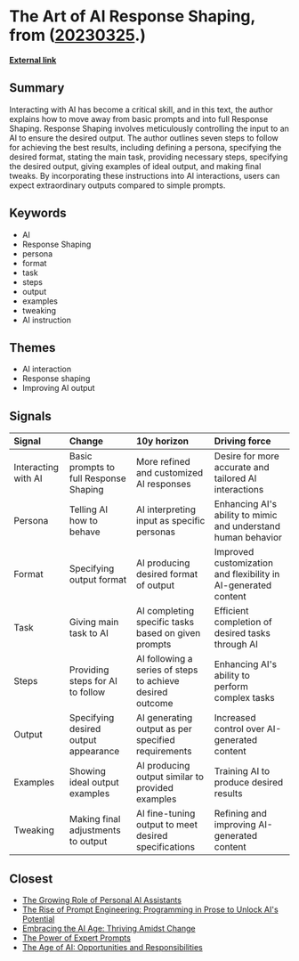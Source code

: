# __The Art of AI Response Shaping__, from ([20230325](https://kghosh.substack.com/p/20230325).)

__[External link](https://danielmiessler.com/blog/response-shaping-how-to-move-from-ai-prompts-to-ai-whispering/?mc_cid=ced72d1077&mc_eid=794406189d)__



## Summary

Interacting with AI has become a critical skill, and in this text, the author explains how to move away from basic prompts and into full Response Shaping. Response Shaping involves meticulously controlling the input to an AI to ensure the desired output. The author outlines seven steps to follow for achieving the best results, including defining a persona, specifying the desired format, stating the main task, providing necessary steps, specifying the desired output, giving examples of ideal output, and making final tweaks. By incorporating these instructions into AI interactions, users can expect extraordinary outputs compared to simple prompts.

## Keywords

* AI
* Response Shaping
* persona
* format
* task
* steps
* output
* examples
* tweaking
* AI instruction

## Themes

* AI interaction
* Response shaping
* Improving AI output

## Signals

| Signal              | Change                                 | 10y horizon                                               | Driving force                                                  |
|:--------------------|:---------------------------------------|:----------------------------------------------------------|:---------------------------------------------------------------|
| Interacting with AI | Basic prompts to full Response Shaping | More refined and customized AI responses                  | Desire for more accurate and tailored AI interactions          |
| Persona             | Telling AI how to behave               | AI interpreting input as specific personas                | Enhancing AI's ability to mimic and understand human behavior  |
| Format              | Specifying output format               | AI producing desired format of output                     | Improved customization and flexibility in AI-generated content |
| Task                | Giving main task to AI                 | AI completing specific tasks based on given prompts       | Efficient completion of desired tasks through AI               |
| Steps               | Providing steps for AI to follow       | AI following a series of steps to achieve desired outcome | Enhancing AI's ability to perform complex tasks                |
| Output              | Specifying desired output appearance   | AI generating output as per specified requirements        | Increased control over AI-generated content                    |
| Examples            | Showing ideal output examples          | AI producing output similar to provided examples          | Training AI to produce desired results                         |
| Tweaking            | Making final adjustments to output     | AI fine-tuning output to meet desired specifications      | Refining and improving AI-generated content                    |

## Closest

* [The Growing Role of Personal AI Assistants](f6a4f1f9e66f99bd101dee7d6a800855)
* [The Rise of Prompt Engineering: Programming in Prose to Unlock AI's Potential](53018e7a9d2e14b74909db8761a9cd9d)
* [Embracing the AI Age: Thriving Amidst Change](23a3410059759ba4214235628d4ebd4b)
* [The Power of Expert Prompts](52ec2cf0aebdc7af56249f1702652ebe)
* [The Age of AI: Opportunities and Responsibilities](2449c2fc4b8afc7e268db4987fa821e5)
